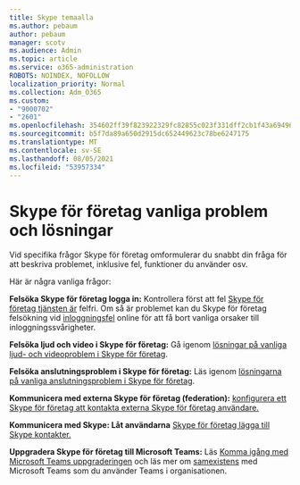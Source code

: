 ```yaml
---
title: Skype temaalla
ms.author: pebaum
author: pebaum
manager: scotv
ms.audience: Admin
ms.topic: article
ms.service: o365-administration
ROBOTS: NOINDEX, NOFOLLOW
localization_priority: Normal
ms.collection: Adm_O365
ms.custom:
- "9000702"
- "2601"
ms.openlocfilehash: 354602ff39f823922329fc82855c023f331dff2cb1f43a6949653786a6df7f6d
ms.sourcegitcommit: b5f7da89a650d2915dc652449623c78be6247175
ms.translationtype: MT
ms.contentlocale: sv-SE
ms.lasthandoff: 08/05/2021
ms.locfileid: "53957334"
---
```

# <a name="skype-for-business-common-issues-and-resolutions"></a>Skype för företag vanliga problem och lösningar 

Vid specifika frågor Skype för företag omformulerar du snabbt din fråga för att beskriva problemet, inklusive fel, funktioner du använder osv. 

Här är några vanliga frågor:

**Felsöka Skype för företag logga in:** Kontrollera först att fel [Skype för företag tjänsten är](https://admin.microsoft.com/Adminportal/Home?source=applauncher#/servicehealth) felfri. Om så är problemet kan du Skype för företag felsökning vid [inloggningsfel](https://docs.microsoft.com/SkypeForBusiness/set-up-skype-for-business-online/troubleshooting-sign-in-errors-for-admins#check-for-common-causes-of-skype-for-business-online-sign-in-errors) online för att få bort vanliga orsaker till inloggningssvårigheter.
 
**Felsöka ljud och video i Skype för företag:** Gå igenom [lösningar på vanliga ljud- och videoproblem i Skype för företag](https://support.office.com/article/Troubleshoot-audio-and-video-in-Skype-for-Business-62777bc6-c52b-47ae-84ba-a8905c3b71dc). 

**Felsöka anslutningsproblem i Skype för företag:** Läs igenom [lösningarna på vanliga anslutningsproblem i Skype för företag](https://support.office.com/article/troubleshoot-connection-issues-in-skype-for-business-ca302828-783f-425c-bbe2-356348583771).

**Kommunicera med externa Skype för företag (federation):** [konfigurera ett Skype för företag att kontakta externa Skype för företag användare.](https://docs.microsoft.com/SkypeForBusiness/set-up-skype-for-business-online/allow-users-to-contact-external-skype-for-business-users)

**Kommunicera med Skype: Låt användarna** [Skype för företag lägga till Skype kontakter.](https://docs.microsoft.com/SkypeForBusiness/set-up-skype-for-business-online/let-skype-for-business-users-add-skype-contacts)

**Uppgradera Skype för företag till Microsoft Teams:** Läs [Komma igång med Microsoft Teams uppgraderingen](https://docs.microsoft.com/microsoftteams/upgrade-start-here) och läs mer om [samexistens](https://docs.microsoft.com/microsoftteams/coexistence-chat-calls-presence) med Microsoft Teams som du använder Teams i organisationen. 